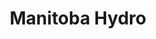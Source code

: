 ---
title: "Manitoba Hydro"
identification: "hydro"
description: "Guess what? This comapny is important! Water and electricity. Good stuff."
link: "https://www.hydro.mb.ca/careers/index.shtml"
image: "assets/img/logos/hydro.png"
width: "200px"
members:
  - name: "Katharine King"
    summary: "Kat did her first and second work term at Manitoba Hydro."
    statement: "She worked in ERP System Development, programming in SAP ABAP. It was such a great learning experience for her."
    image: "/assets/img/co-op/kat.jpg"
---